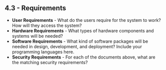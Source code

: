 ## 4.3 - Requirements

- **User Requirements** - What do the users require for the system to work? How will they access the system?
- **Hardware Requirements** - What types of hardware components and systems will be needed?
- **Software Requirements** - What kind of software packages will be needed in design, development, and deployment? Include your programming languages here.
- **Security Requirements** - For each of the documents above, what are the matching security requirements?

